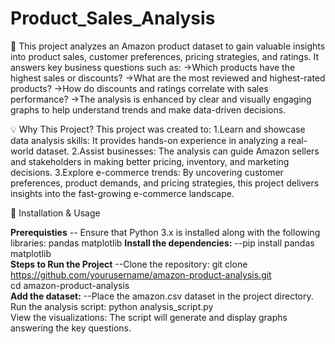 # Product_Sales_Analysis

📖 This project analyzes an Amazon product dataset to gain valuable insights into product sales, customer preferences, pricing strategies, and ratings. It answers key business questions such as:
->Which products have the highest sales or discounts?
->What are the most reviewed and highest-rated products?
->How do discounts and ratings correlate with sales performance?
->The analysis is enhanced by clear and visually engaging graphs to help understand trends and make data-driven decisions.

💡 Why This Project?
This project was created to:
1.Learn and showcase data analysis skills: It provides hands-on experience in analyzing a real-world dataset.
2.Assist businesses: The analysis can guide Amazon sellers and stakeholders in making better pricing, inventory, and marketing decisions.
3.Explore e-commerce trends: By uncovering customer preferences, product demands, and pricing strategies, this project delivers insights into the fast-growing e-commerce landscape.

🚀 Installation & Usage

**Prerequisties**
-- Ensure that Python 3.x is installed along with the following libraries:
pandas
matplotlib
**Install the dependencies:**
--pip install pandas matplotlib  
**Steps to Run the Project**
--Clone the repository:
git clone https://github.com/yourusername/amazon-product-analysis.git  
cd amazon-product-analysis  
**Add the dataset:**
--Place the amazon.csv dataset in the project directory.
Run the analysis script:
python analysis_script.py  
View the visualizations:
The script will generate and display graphs answering the key questions.
